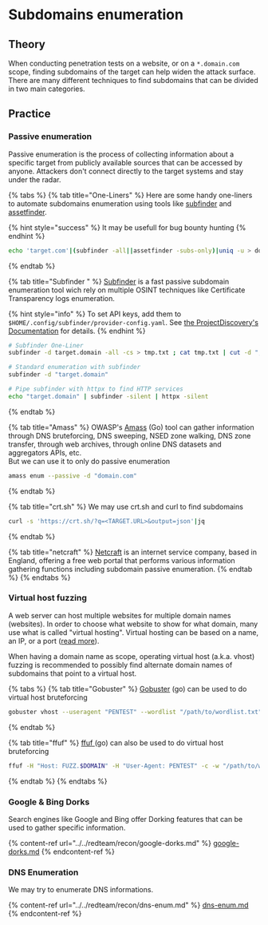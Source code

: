 # Subdomains enumeration

## Theory

When conducting penetration tests on a website, or on a `*.domain.com` scope, finding subdomains of the target can help widen the attack surface. There are many different techniques to find subdomains that can be divided in two main categories.

## Practice

### Passive enumeration

Passive enumeration is the process of collecting information about a specific target from publicly available sources that can be accessed by anyone. Attackers don't connect directly to the target systems and stay under the radar.

{% tabs %}
{% tab title="One-Liners" %}
Here are some handy one-liners to automate subdomains enumeration using tools like [subfinder](https://github.com/projectdiscovery/subfinder) and [assetfinder](https://github.com/tomnomnom/assetfinder).

{% hint style="success" %}
It may be usefull for bug bounty hunting
{% endhint %}

```bash
echo 'target.com'|(subfinder -all||assetfinder -subs-only)|uniq -u > domains.txt
```
{% endtab %}

{% tab title="Subfinder " %}
[Subfinder](https://github.com/projectdiscovery/subfinder) is a fast passive subdomain enumeration tool wich rely on multiple OSINT techniques like Certificate Transparency logs enumeration.

{% hint style="info" %}
To set API keys, add them to `$HOME/.config/subfinder/provider-config.yaml`. See [the ProjectDiscovery's Documentation](https://docs.projectdiscovery.io/tools/subfinder/install#post-install-configuration) for details.
{% endhint %}

```bash
# Subfinder One-Liner
subfinder -d target.domain -all -cs > tmp.txt ; cat tmp.txt | cut -d "," -f 1 > domains.txt ; rm tmp.txt

# Standard enumeration with subfinder
subfinder -d "target.domain"

# Pipe subfinder with httpx to find HTTP services
echo "target.domain" | subfinder -silent | httpx -silent
```
{% endtab %}

{% tab title="Amass" %}
OWASP's [Amass](https://github.com/OWASP/Amass) (Go) tool can gather information through DNS bruteforcing, DNS sweeping, NSED zone walking, DNS zone transfer, through web archives, through online DNS datasets and aggregators APIs, etc.\
But we can use it to only do passive enumeration

```bash
amass enum --passive -d "domain.com"
```
{% endtab %}

{% tab title="crt.sh" %}
We may use crt.sh and curl to find subdomains

```bash
curl -s 'https://crt.sh/?q=<TARGET.URL>&output=json'|jq
```
{% endtab %}

{% tab title="netcraft" %}
[Netcraft](https://searchdns.netcraft.com) is an internet service company, based in England, offering a free web portal that performs various information gathering functions including subdomain passive enumeration.
{% endtab %}
{% endtabs %}

### Virtual host fuzzing

A web server can host multiple websites for multiple domain names (websites). In order to choose what website to show for what domain, many use what is called "virtual hosting". Virtual hosting can be based on a name, an IP, or a port ([read more](https://en.wikipedia.org/wiki/Virtual\_hosting#Name-based)).

When having a domain name as scope, operating virtual host (a.k.a. vhost) fuzzing is recommended to possibly find alternate domain names of subdomains that point to a virtual host.

{% tabs %}
{% tab title="Gobuster" %}
[Gobuster](https://github.com/OJ/gobuster) (go) can be used to do virtual host bruteforcing

```bash
gobuster vhost --useragent "PENTEST" --wordlist "/path/to/wordlist.txt" --url http://$BASE_DOMAIN/ --append-domain
```
{% endtab %}

{% tab title="ffuf" %}
&#x20;[ffuf ](https://github.com/ffuf/ffuf)(go) can also be used to do virtual host bruteforcing

```bash
ffuf -H "Host: FUZZ.$DOMAIN" -H "User-Agent: PENTEST" -c -w "/path/to/wordlist.txt" -u $URL
```
{% endtab %}
{% endtabs %}

### Google & Bing Dorks

Search engines like Google and Bing offer Dorking features that can be used to gather specific information.

{% content-ref url="../../redteam/recon/google-dorks.md" %}
[google-dorks.md](../../redteam/recon/google-dorks.md)
{% endcontent-ref %}

### DNS Enumeration

We may try to enumerate DNS informations.

{% content-ref url="../../redteam/recon/dns-enum.md" %}
[dns-enum.md](../../redteam/recon/dns-enum.md)
{% endcontent-ref %}
